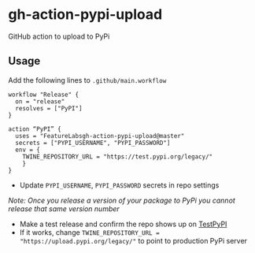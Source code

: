 # gh-action-pypi-upload
GitHub action to upload to PyPi

## Usage 

Add the following lines to `.github/main.workflow`

```
workflow "Release" {
  on = "release"
  resolves = ["PyPI"]
}

action “PyPI” {
  uses = "FeatureLabsgh-action-pypi-upload@master"
  secrets = ["PYPI_USERNAME", "PYPI_PASSWORD"]
  env = {
    TWINE_REPOSITORY_URL = "https://test.pypi.org/legacy/"
    }
}
```

*  Update `PYPI_USERNAME`, `PYPI_PASSWORD` secrets in repo settings

*Note: Once you release a version of your package to PyPi you cannot release that same version number*

* Make a test release and confirm the repo shows up on [TestPyPI](https://test.pypi.org/)
* If it works, change `TWINE_REPOSITORY_URL = "https://upload.pypi.org/legacy/"` to point to production PyPi server
